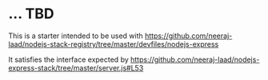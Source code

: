 # ... TBD

This is a starter intended to be used with
https://github.com/neeraj-laad/nodejs-stack-registry/tree/master/devfiles/nodejs-express

It satisfies the interface expected by
https://github.com/neeraj-laad/nodejs-express-stack/tree/master/server.js#L53
